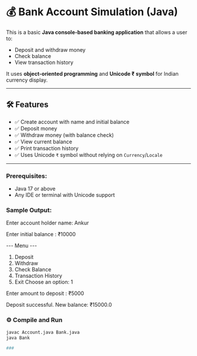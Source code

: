 # 💰 Bank Account Simulation (Java)

This is a basic **Java console-based banking application** that allows a user to:
- Deposit and withdraw money
- Check balance
- View transaction history

It uses **object-oriented programming** and **Unicode ₹ symbol** for Indian currency display.

---

## 🛠 Features

- ✅ Create account with name and initial balance
- ✅ Deposit money
- ✅ Withdraw money (with balance check)
- ✅ View current balance
- ✅ Print transaction history
- ✅ Uses Unicode `₹` symbol without relying on `Currency`/`Locale`

---

### Prerequisites:
- Java 17 or above
- Any IDE or terminal with Unicode support

### Sample Output:

Enter account holder name: Ankur

Enter initial balance : ₹10000

--- Menu ---
1. Deposit
2. Withdraw
3. Check Balance
4. Transaction History
5. Exit
Choose an option: 1

Enter amount to deposit : ₹5000

Deposit successful. New balance: ₹15000.0

### ⚙️ Compile and Run
```bash
javac Account.java Bank.java
java Bank

### 
